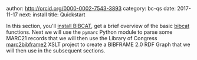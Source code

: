 author: http://orcid.org/0000-0002-7543-3893
category: bc-qs
date: 2017-11-17
next: install
title: Quickstart


In this section, you'll [install BIBCAT](/introduction/topic/install.html),
get a brief overview of the basic 
[bibcat](/introduction/topic/importing-bibcat.html)
functions. Next we will use the `pymarc` Python module to
parse some MARC21 records that we will then use the Library
of Congress [marc2bibframe2](/introduction/topic/marc2bibframe2.html) 
XSLT project to create a BIBFRAME 2.0 RDF Graph that we will then 
use in the subsequent sections.
